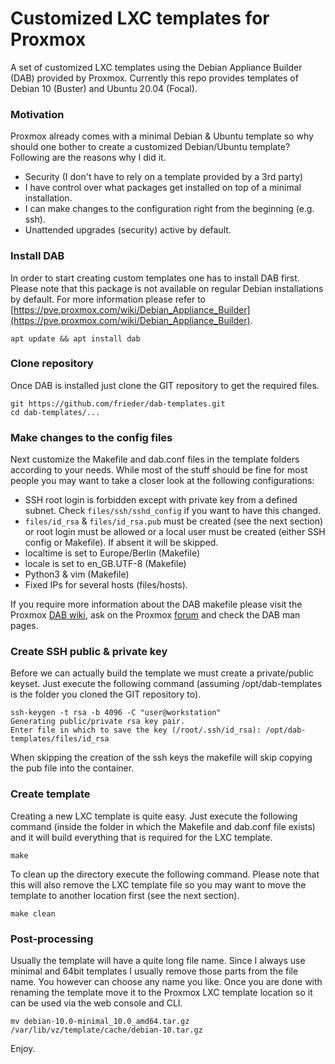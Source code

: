# Customized LXC templates for Proxmox
A set of customized LXC templates using the Debian Appliance Builder (DAB) provided by Proxmox. Currently this repo provides templates of Debian 10 (Buster) and Ubuntu 20.04 (Focal).

### Motivation

Proxmox already comes with a minimal Debian & Ubuntu template so why should one bother to create a customized Debian/Ubuntu template? Following are the reasons why I did it.

- Security (I don't have to rely on a template provided by a 3rd party)
- I have control over what packages get installed on top of a minimal installation.
- I can make changes to the configuration right from the beginning (e.g. ssh).
- Unattended upgrades (security) active by default.

### Install DAB
In order to start creating custom templates one has to install DAB first. Please note that this package is not available on regular Debian installations by default. For more information please refer to [https://pve.proxmox.com/wiki/Debian_Appliance_Builder](https://pve.proxmox.com/wiki/Debian_Appliance_Builder).

    apt update && apt install dab

### Clone repository

Once DAB is installed just clone the GIT repository to get the required files.

    git https://github.com/frieder/dab-templates.git
    cd dab-templates/...

### Make changes to the config files

Next customize the Makefile and dab.conf files in the template folders according to your needs. While most of the stuff should be fine for most people you may want to take a closer look at the following configurations:

* SSH root login is forbidden except with private key from a defined subnet. Check `files/ssh/sshd_config` if you want to have this changed.
* `files/id_rsa` & `files/id_rsa.pub` must be created (see the next section) or root login must be allowed or a local user must be created (either SSH config or Makefile). If absent it will be skipped.
* localtime is set to Europe/Berlin (Makefile)
* locale is set to en_GB.UTF-8 (Makefile)
* Python3 & vim (Makefile)
* Fixed IPs for several hosts (files/hosts).

If you require more information about the DAB makefile please visit the Proxmox [DAB wiki](https://pve.proxmox.com/wiki/Debian_Appliance_Builder), ask on the Proxmox [forum](https://forum.proxmox.com/) and check the DAB man pages.

### Create SSH public & private key

Before we can actually build the template we must create a private/public keyset. Just execute the following command (assuming /opt/dab-templates is the folder you cloned the GIT repository to).

    ssh-keygen -t rsa -b 4096 -C "user@workstation"
    Generating public/private rsa key pair.
    Enter file in which to save the key (/root/.ssh/id_rsa): /opt/dab-templates/files/id_rsa

When skipping the creation of the ssh keys the makefile will skip copying the pub file into the container.

### Create template

Creating a new LXC template is quite easy. Just execute the following command (inside the folder in which the Makefile and dab.conf file exists) and it will build everything that is required for the LXC template.

    make

To clean up the directory execute the following command. Please note that this will also remove the LXC template file so you may want to move the template to another location first (see the next section).

    make clean

### Post-processing

Usually the template will have a quite long file name. Since I always use minimal and 64bit templates I usually remove those parts from the file name. You however can choose any name you like. Once you are done with renaming the template move it to the Proxmox LXC template location so it can be used via the web console and CLI.

    mv debian-10.0-minimal_10.0_amd64.tar.gz /var/lib/vz/template/cache/debian-10.tar.gz

Enjoy.

